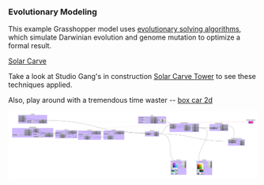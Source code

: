 ### Evolutionary Modeling

This example Grasshopper model uses [evolutionary solving algorithms](https://en.wikipedia.org/wiki/Evolutionary_algorithm), which simulate Darwinian evolution and genome mutation to optimize a formal result.

[Solar Carve](solar_carve.gh)

Take a look at Studio Gang's in construction [Solar Carve Tower](http://www.archdaily.com/806233/new-images-of-studio-gangs-solar-carve-tower-revealed-as-project-gets-underway) to see these techniques applied.

Also, play around with a tremendous time waster -- [box car 2d](http://boxcar2d.com/) 

![gh](solar_carve.png)

